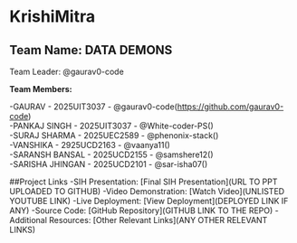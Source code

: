 # KrishiMitra


## Team Name: DATA DEMONS

Team Leader: @gaurav0-code

**Team Members:**

-GAURAV - 2025UIT3037 - @gaurav0-code(https://github.com/gaurav0-code)  
-PANKAJ SINGH - 2025UIT3037 - @White-coder-PS()  
-SURAJ SHARMA - 2025UEC2589 - @phenonix-stack()  
-VANSHIKA - 2925UCD2163 - @vaanya11()  
-SARANSH BANSAL - 2025UCD2155 - @samshere12()   
-SARISHA JHINGAN - 2025UCD2101 - @sar-isha07()  

##Project Links
-SIH Presentation: [Final SIH Presentation](URL TO PPT UPLOADED TO GITHUB)
-Video Demonstration: [Watch Video](UNLISTED YOUTUBE LINK)
-Live Deployment: [View Deployment](DEPLOYED LINK IF ANY)
-Source Code: [GitHub Repository](GITHUB LINK TO THE REPO)
-Additional Resources: [Other Relevant Links](ANY OTHER RELEVANT LINKS)

